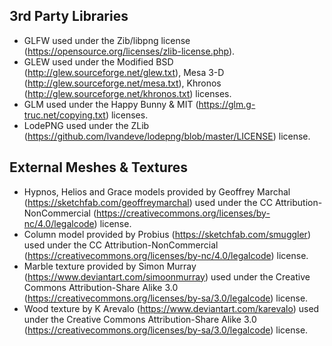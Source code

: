 ##  3rd Party Libraries
  - GLFW used under the Zib/libpng license (https://opensource.org/licenses/zlib-license.php).
  - GLEW used under the  Modified BSD (http://glew.sourceforge.net/glew.txt), Mesa 3-D (http://glew.sourceforge.net/mesa.txt), Khronos (http://glew.sourceforge.net/khronos.txt) licenses.
  - GLM used under the Happy Bunny & MIT (https://glm.g-truc.net/copying.txt) licenses.
  - LodePNG used under the ZLib (https://github.com/lvandeve/lodepng/blob/master/LICENSE) license.
##  External Meshes & Textures
  - Hypnos, Helios and Grace models provided by Geoffrey Marchal (https://sketchfab.com/geoffreymarchal) used under the CC Attribution-NonCommercial (https://creativecommons.org/licenses/by-nc/4.0/legalcode) license.
  - Column model provided by Probius (https://sketchfab.com/smuggler) used under the CC Attribution-NonCommercial (https://creativecommons.org/licenses/by-nc/4.0/legalcode) license.
  - Marble texture provided by Simon Murray (https://www.deviantart.com/simoonmurray) used under the Creative Commons Attribution-Share Alike 3.0 (https://creativecommons.org/licenses/by-sa/3.0/legalcode) license.
  - Wood texture by K Arevalo (https://www.deviantart.com/karevalo) used under the Creative Commons Attribution-Share Alike 3.0 (https://creativecommons.org/licenses/by-sa/3.0/legalcode) license.
